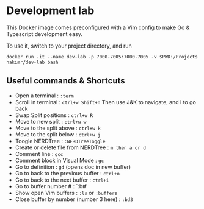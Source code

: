 # Development lab

This Docker image comes preconfigured with a Vim config to make Go & Typescript development easy.

To use it, switch to your project directory, and run 

```console
docker run -it --name dev-lab -p 7000-7005:7000-7005 -v $PWD:/Projects hakimr/dev-lab bash
```

## Useful commands & Shortcuts

- Open a terminal : `:term`
- Scroll in terminal : `ctrl+w Shift+n` Then use J&K to navigate, and i to go back
- Swap Split positions : `ctrl+w R`
- Move to new split : `ctrl+w w`
- Move to the split above : `ctrl+w k`
- Move to the split below : `ctrl+w j`
- Toogle NERDTree : `:NERDTreeToggle`
- Create or delete file from NERDTree : `m then a or d`
- Comment line : `gcc`
- Comment block in Visual Mode : `gc`
- Go to definition : `gd` (opens doc in new buffer)
- Go to back to the previous buffer : `ctrl+o`
- Go to back to the next buffer : `ctrl+i`
- Go to buffer number # : `:b#'
- Show open Vim buffers : `:ls` or `:buffers`
- Close buffer by number (number 3 here) : `:bd3`
